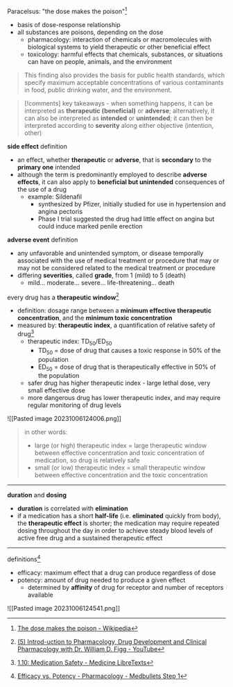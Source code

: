 Paracelsus: "the dose makes the poison"[^1]
- basis of dose-response relationship
- all substances are poisons, depending on the dose
	- pharmacology: interaction of chemicals or macromolecules with biological systems to yield therapeutic or other beneficial effect
	- toxicology: harmful effects that chemicals, substances, or situations can have on people, animals, and the environment 

> This finding also provides the basis for public health standards, which specify maximum acceptable concentrations of various contaminants in food, public drinking water, and the environment.

>[!comments]
>key takeaways - when something happens, it can be interpreted as **therapeutic (beneficial)** or **adverse**; alternatively, it can also be interpreted as **intended** or **unintended**; it can then be interpreted according to **severity** along either objective (intention, other)

**side effect** definition
- an effect, whether **therapeutic** or **adverse**, that is **secondary** to the **primary one** intended
- although the term is predominantly employed to describe **adverse effects**, it can also apply to **beneficial but unintended** consequences of the use of a drug
	- example: Sildenafil
		- synthesized by Pfizer, initially studied for use in hypertension and angina pectoris
		- Phase I trial suggested the drug had little effect on angina but could induce marked penile erection

**adverse event** definition
- any unfavorable and unintended symptom, or disease temporally associated with the use of medical treatment or procedure that may or may not be considered related to the medical treatment or procedure
- differing **severities**, called **grade**, from 1 (mild) to 5 (death)
	- mild... moderate... severe... life-threatening... death

every drug has a **therapeutic window**[^2]
- definition: dosage range between a **minimum effective therapeutic concentration**, and the **minimum toxic concentration**
- measured by: **therapeutic index**, a quantification of relative safety of drug[^3]
	- therapeutic index: TD<sub>50</sub>/ED<sub>50</sub>
		- TD<sub>50</sub> = dose of drug that causes a toxic response in 50% of the population
		- ED<sub>50</sub> = dose of drug that is therapeutically effective in 50% of the population
	- safer drug has higher therapeutic index - large lethal dose, very small effective dose
	- more dangerous drug has lower therapeutic index, and may require regular monitoring of drug levels

![[Pasted image 20231006124006.png]]

> in other words:
> - large (or high) therapeutic index = large therapeutic window between effective concentration and toxic concentration of medication, so drug is relatively safe
> -  small (or low) therapeutic index = small therapeutic window between effective concentration and the toxic concentration


---
**duration** and **dosing**
- **duration** is correlated with **elimination**
- if a medication has a short **half-life** (i.e. **eliminated** quickly from body), the **therapeutic effect** is shorter; the medication may require repeated dosing throughout the day in order to achieve steady blood levels of active free drug and a sustained therapeutic effect

---
definitions[^4]
- efficacy: maximum effect that a drug can produce regardless of dose
- potency: amount of drug needed to produce a given effect
	- determined by **affinity** of drug for receptor and number of receptors available

![[Pasted image 20231006124541.png]]

[^1]: [The dose makes the poison - Wikipedia](https://en.wikipedia.org/wiki/The_dose_makes_the_poison)
[^2]: [(5) Introd-uction to Pharmacology, Drug Development and Clinical Pharmacology with Dr. William D. Figg - YouTube](https://www.youtube.com/watch?v=ECEJrTjwgNw&t=1006s)
[^3]: [1.10: Medication Safety - Medicine LibreTexts](https://med.libretexts.org/Bookshelves/Nursing/Nursing_Pharmacology_(OpenRN)/01%3A_Kinetics_and_Dynamics/1.10%3A_Medication_Safety)
[^4]: [Efficacy vs. Potency - Pharmacology - Medbullets Step 1](https://step1.medbullets.com/pharmacology/107007/efficacy-vs-potency?hideLeftMenu=true)